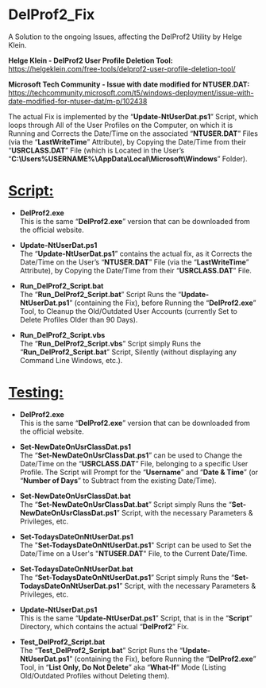 # **DelProf2_Fix**<br>
A Solution to the ongoing Issues, affecting the DelProf2 Utility by Helge Klein.

**Helge Klein - DelProf2 User Profile Deletion Tool:**<br>
https://helgeklein.com/free-tools/delprof2-user-profile-deletion-tool/

**Microsoft Tech Community - Issue with date modified for NTUSER.DAT:**<br>
https://techcommunity.microsoft.com/t5/windows-deployment/issue-with-date-modified-for-ntuser-dat/m-p/102438

The actual Fix is implemented by the “**Update-NtUserDat.ps1**” Script, which loops through All of the User Profiles on the Computer, on which it is Running and Corrects the Date/Time on the associated “**NTUSER.DAT**” Files (via the “**LastWriteTime**” Attribute), by Copying the Date/Time from their “**USRCLASS.DAT**” File (which is Located in the User’s “**C:\Users\%USERNAME%\AppData\Local\Microsoft\Windows**” Folder).

# <ins>Script:</ins>

- **DelProf2.exe**<br>
This is the same “**DelProf2.exe**” version that can be downloaded from the official website.

- **Update-NtUserDat.ps1**<br>
The “**Update-NtUserDat.ps1**” contains the actual fix, as it Corrects the Date/Time on the User’s “**NTUSER.DAT**” File (via the “**LastWriteTime**” Attribute), by Copying the Date/Time from their “**USRCLASS.DAT**” File.

- **Run_DelProf2_Script.bat**<br>
The “**Run_DelProf2_Script.bat**” Script Runs the “**Update-NtUserDat.ps1**” (containing the Fix), before Running the “**DelProf2.exe**” Tool, to Cleanup the Old/Outdated User Accounts (currently Set to Delete Profiles Older than 90 Days).

- **Run_DelProf2_Script.vbs**<br>
The “**Run_DelProf2_Script.vbs**” Script simply Runs the “**Run_DelProf2_Script.bat**” Script, Silently (without displaying any Command Line Windows, etc.).

# <ins>Testing:</ins>

- **DelProf2.exe**<br>
This is the same “**DelProf2.exe**” version that can be downloaded from the official website.

- **Set-NewDateOnUsrClassDat.ps1**<br>
The “**Set-NewDateOnUsrClassDat.ps1**” can be used to Change the Date/Time on the “**USRCLASS.DAT**” File, belonging to a specific User Profile. The Script will Prompt for the “**Username**” and “**Date & Time**” (or “**Number of Days**” to Subtract from the existing Date/Time).

- **Set-NewDateOnUsrClassDat.bat**<br>
The “**Set-NewDateOnUsrClassDat.bat**” Script simply Runs the “**Set-NewDateOnUsrClassDat.ps1**” Script, with the necessary Parameters & Privileges, etc.

- **Set-TodaysDateOnNtUserDat.ps1**<br>
The "**Set-TodaysDateOnNtUserDat.ps1**" Script can be used to Set the Date/Time on a User's "**NTUSER.DAT**" File, to the Current Date/Time.

- **Set-TodaysDateOnNtUserDat.bat**<br>
The “**Set-TodaysDateOnNtUserDat.ps1**” Script simply Runs the “**Set-TodaysDateOnNtUserDat.ps1**” Script, with the necessary Parameters & Privileges, etc.

- **Update-NtUserDat.ps1**<br>
This is the same “**Update-NtUserDat.ps1**” Script, that is in the “**Script**” Directory, which contains the actual “**DelProf2**” Fix.

- **Test_DelProf2_Script.bat**<br>
The “**Test_DelProf2_Script.bat**” Script Runs the “**Update-NtUserDat.ps1**” (containing the Fix), before Running the “**DelProf2.exe**” Tool, in “**List Only, Do Not Delete**” aka “**What-If**“ Mode (Listing Old/Outdated Profiles without Deleting them).

